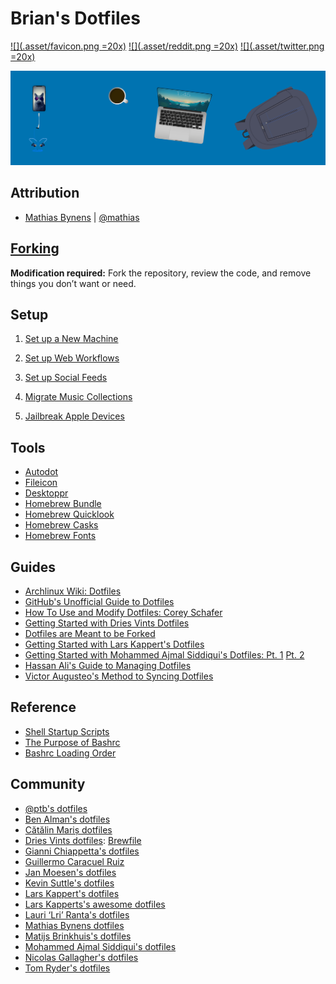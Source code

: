 # Brian's Dotfiles

[![](.asset/favicon.png =20x)](https://briancrink.com)
[![](.asset/reddit.png =20x)](https://reddit.com/user/NeonSpaceCandy)
[![](.asset/twitter.png =20x)](https://twitter.com/briancrink)

[![](.asset/banner.png)](https://briancrink.com/software)

## Attribution

- [Mathias Bynens](https://mathiasbynens.be/) |
  [@mathias](http://twitter.com/mathias)

## [Forking](https://github.com/briancrink/dotfiles/tree/master/.setup#forking-brians-dotfiles)

**Modification required:** Fork the repository, review the code, and remove
things you don’t want or need.

## Setup

1. [Set up a New Machine](https://github.com/briancrink/dotfiles/blob/master/.setup)

2. [Set up Web Workflows](https://github.com/briancrink/dotfiles/blob/master/.chrome)

3. [Set up Social Feeds](https://github.com/briancrink/dotfiles/blob/master/.feed)

4. [Migrate Music Collections](https://github.com/briancrink/dotfiles/blob/master/.music)

5. [Jailbreak Apple Devices](https://github.com/briancrink/dotfiles/blob/master/.jailbreak)

## Tools

- [Autodot](https://github.com/ajmalsiddiqui/autodot)
- [Fileicon](https://github.com/mklement0/fileicon#manual-installation)
- [Desktoppr](https://github.com/scriptingosx/desktoppr)
- [Homebrew Bundle](https://github.com/Homebrew/homebrew-bundle)
- [Homebrew Quicklook](https://github.com/sindresorhus/quick-look-plugins)
- [Homebrew Casks](https://github.com/Homebrew/homebrew-cask/tree/master/Casks)
- [Homebrew Fonts](https://github.com/Homebrew/homebrew-cask-fonts/tree/master/Casks)

## Guides

- [Archlinux Wiki: Dotfiles](https://wiki.archlinux.org/index.php/Dotfiles)
- [GitHub's Unofficial Guide to Dotfiles](https://dotfiles.github.io/)
- [How To Use and Modify Dotfiles: Corey Schafer](https://youtube.com/watch?v=c5RZWDLqifA)
- [Getting Started with Dries Vints Dotfiles](https://medium.com/@driesvints/getting-started-with-dotfiles-76bf046d035c)
- [Dotfiles are Meant to be Forked](https://zachholman.com/2010/08/dotfiles-are-meant-to-be-forked/)
- [Getting Started with Lars Kappert's Dotfiles](https://medium.com/@webprolific/getting-started-with-dotfiles-43c3602fd789)
- [Getting Started with Mohammed Ajmal Siddiqui's Dotfiles: Pt. 1](https://medium.freecodecamp.org/dive-into-dotfiles-part-1-e4eb1003cff6)
  [Pt. 2](https://medium.freecodecamp.org/dive-into-dotfiles-part-2-6321b4a73608)
- [Hassan Ali's Guide to Managing Dotfiles](https://hackernoon.com/learn-how-to-manage-dotfiles-b8b62c6c5491)
- [Victor Augusteo's Method to Syncing Dotfiles](https://medium.com/@augusteo/simplest-way-to-sync-dotfiles-and-config-using-git-14051af8703a)

## Reference

- [Shell Startup Scripts](https://blog.flowblok.id.au/2013-02/shell-startup-scripts.html)
- [The Purpose of Bashrc](https://unix.stackexchange.com/questions/129143/what-is-the-purpose-of-bashrc-and-how-does-it-work)
- [Bashrc Loading Order](https://shreevatsa.wordpress.com/2008/03/30/zshbash-startup-files-loading-order-bashrc-zshrc-etc/)

## Community

- [@ptb's dotfiles](https://github.com/ptb/mac-setup)
- [Ben Alman's dotfiles](https://github.com/cowboy/dotfiles)
- [Cătălin Mariș dotfiles](https://github.com/alrra/dotfiles)
- [Dries Vints dotfiles](https://github.com/driesvints/dotfiles):
  [Brewfile](https://github.com/driesvints/dotfiles/blob/master/Brewfile)
- [Gianni Chiappetta's dotfiles](https://github.com/gf3/dotfiles)
- [Guillermo Caracuel Ruiz](https://github.com/gcaracuel/dotfiles)
- [Jan Moesen's dotfiles](https://gist.github.com/1156154)
- [Kevin Suttle's dotfiles](https://github.com/kevinSuttle/dotfiles)
- [Lars Kappert's dotfiles](https://github.com/webpro/dotfiles)
- [Lars Kapperts's awesome dotfiles](https://github.com/webpro/awesome-dotfiles)
- [Lauri ‘Lri’ Ranta's dotfiles](http://osxnotes.net/defaults.html)
- [Mathias Bynens dotfiles](https://github.com/mathiasbynens/dotfiles/)
- [Matijs Brinkhuis's dotfiles](https://github.com/matijs/dotfiles)
- [Mohammed Ajmal Siddiqui's dotfiles](https://github.com/ajmalsiddiqui/dotfiles)
- [Nicolas Gallagher's dotfiles](https://github.com/necolas/dotfiles)
- [Tom Ryder's dotfiles](https://sanctum.geek.nz/cgit/dotfiles.git/about)
